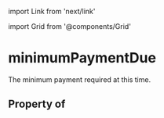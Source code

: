 import Link from 'next/link'
  
import Grid from '@components/Grid'

# minimumPaymentDue

The minimum payment required at this time.

## Property of



